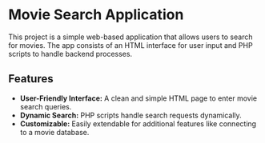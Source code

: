 # Movie Search Application

This project is a simple web-based application that allows users to search for movies. The app consists of an HTML interface for user input and PHP scripts to handle backend processes.

## Features

- **User-Friendly Interface:** A clean and simple HTML page to enter movie search queries.
- **Dynamic Search:** PHP scripts handle search requests dynamically.
- **Customizable:** Easily extendable for additional features like connecting to a movie database.
